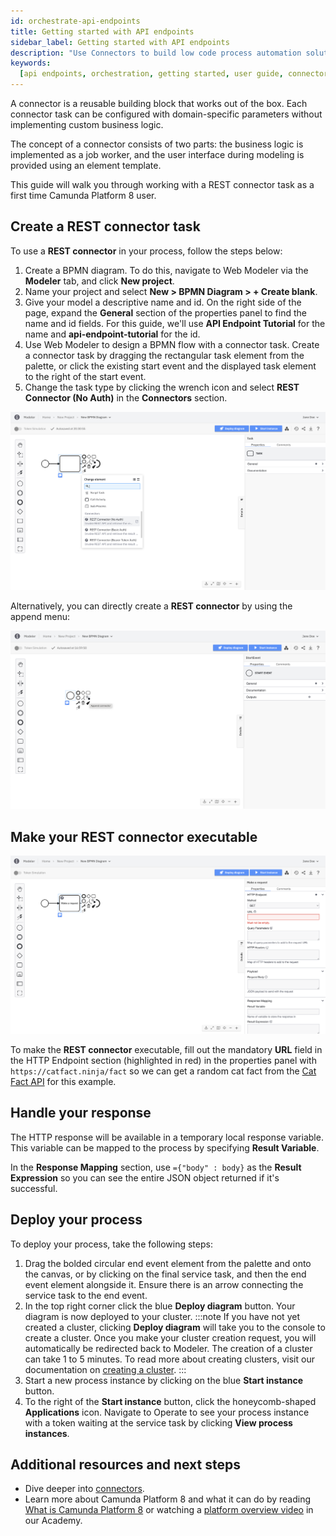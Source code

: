 ```yaml
---
id: orchestrate-api-endpoints
title: Getting started with API endpoints
sidebar_label: Getting started with API endpoints
description: "Use Connectors to build low code process automation solutions"
keywords:
  [api endpoints, orchestration, getting started, user guide, connectors]
---
```


A connector is a reusable building block that works out of the box. Each connector task can be configured with domain-specific parameters without implementing custom business logic.

The concept of a connector consists of two parts: the business logic is implemented as a job worker, and the user interface during modeling is provided using an element template.

This guide will walk you through working with a REST connector task as a first time Camunda Platform 8 user.

## Create a REST connector task

To use a **REST connector** in your process, follow the steps below:

1. Create a BPMN diagram. To do this, navigate to Web Modeler via the **Modeler** tab, and click **New project**.
2. Name your project and select **New > BPMN Diagram > + Create blank**.
3. Give your model a descriptive name and id. On the right side of the page, expand the **General** section of the properties panel to find the name and id fields. For this guide, we'll use **API Endpoint Tutorial** for the name and **api-endpoint-tutorial** for the id.
4. Use Web Modeler to design a BPMN flow with a connector task. Create a connector task by dragging the rectangular task element from the palette, or click the existing start event and the displayed task element to the right of the start event.
5. Change the task type by clicking the wrench icon and select **REST Connector (No Auth)** in the **Connectors** section.

![create sendgrid connector wrench](img/connectors-rest-create-task-wrench.png)

Alternatively, you can directly create a **REST connector** by using the append menu:

![create rest connector append](img/connectors-create-task-append.png)

## Make your REST connector executable

![rest connector red properties](img/connectors-rest-red-properties.png)

To make the **REST connector** executable, fill out the mandatory **URL** field in the HTTP Endpoint section (highlighted in red) in the properties panel with `https://catfact.ninja/fact` so we can get a random cat fact from the [Cat Fact API](https://catfact.ninja/) for this example.

## Handle your response

The HTTP response will be available in a temporary local response variable. This variable can be mapped to the process by specifying **Result Variable**.

In the **Response Mapping** section, use `={"body" : body}` as the **Result Expression** so you can see the entire JSON object returned if it's successful.

## Deploy your process

To deploy your process, take the following steps:

1. Drag the bolded circular end event element from the palette and onto the canvas, or by clicking on the final service task, and then the end event element alongside it. Ensure there is an arrow connecting the service task to the end event.
2. In the top right corner click the blue **Deploy diagram** button. Your diagram is now deployed to your cluster.
   :::note
   If you have not yet created a cluster, clicking **Deploy diagram** will take you to the console to create a cluster. Once you make your cluster creation request, you will automatically be redirected back to Modeler. The creation of a cluster can take 1 to 5 minutes. To read more about creating clusters, visit our documentation on [creating a cluster](create-cluster.md).
   :::
3. Start a new process instance by clicking on the blue **Start instance** button.
4. To the right of the **Start instance** button, click the honeycomb-shaped **Applications** icon. Navigate to Operate to see your process instance with a token waiting at the service task by clicking **View process instances**.

## Additional resources and next steps

- Dive deeper into [connectors](/components/integration-framework/introduction.md#connectors).
- Learn more about Camunda Platform 8 and what it can do by reading [What is Camunda Platform 8](/components/concepts/what-is-camunda-platform-8.md) or watching a [platform overview video](https://bit.ly/3TjNEm7) in our Academy.
